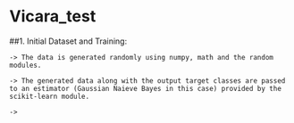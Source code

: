 # Vicara_test

##1. Initial Dataset and Training:

	-> The data is generated randomly using numpy, math and the random modules.

	-> The generated data along with the output target classes are passed to an estimator (Gaussian Naieve Bayes in this case) provided by the scikit-learn module.  

	-> 

